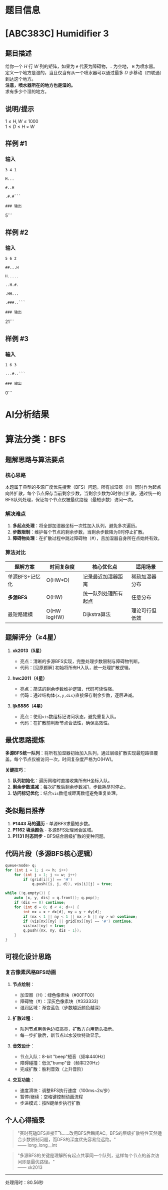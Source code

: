 # 题目信息

# [ABC383C] Humidifier 3

## 题目描述

给你一个 $H$ 行 $W$ 列的矩阵，如果为 `#` 代表为障碍物，`.` 为空地， `H` 为喷水器。   
定义一个地方是湿的，当且仅当有从一个喷水器可以通过最多 $D$ 步移动（四联通）到达这个地方。   
**注意，喷水器所在的地方也是湿的。**   
求有多少个湿的地方。

## 说明/提示

$1\le H,W\le1000$   
$1\le D\le H\times W$

## 样例 #1

### 输入

```
3 4 1

H...

#..H

.#.#```

### 输出

```
5```

## 样例 #2

### 输入

```
5 6 2

##...H

H.....

..H.#.

.HH...

.###..```

### 输出

```
21```

## 样例 #3

### 输入

```
1 6 3

...#..```

### 输出

```
0```

# AI分析结果



# 算法分类：BFS

## 题解思路与算法要点
### 核心思路
本题属于典型的多源广度优先搜索（BFS）问题。所有加湿器（H）同时作为起点向外扩散，每个节点保存当前剩余步数，当剩余步数为0时停止扩散。通过统一的BFS队列处理，保证每个节点仅被最优路径（最短步数）访问一次。

### 解决难点
1. **多起点处理**：将全部加湿器坐标一次性加入队列，避免多次遍历。
2. **步数限制**：维护每个节点的剩余步数，当剩余步数降为0时停止扩散。
3. **障碍物处理**：在扩散过程中跳过障碍物（#），且加湿器自身所在点始终有效。

### 算法对比
| 题解方案           | 时间复杂度 | 核心优化点                     | 适用场景       |
|--------------------|------------|--------------------------------|----------------|
| 单源BFS+记忆化     | O(HW*D)    | 记录最近加湿器距离             | 稀疏加湿器分布 |
| **多源BFS**        | O(HW)      | 统一队列处理所有起点           | 任意分布       |
| 最短路建模         | O(HW logHW)| Dijkstra算法                   | 理论可行但低效 |

## 题解评分（≥4星）
1. **xk2013（5星）**
   - 亮点：清晰的多源BFS实现，完整处理步数限制与障碍物判断。
   - 代码：[见原题解] 初始将所有H入队，统一处理扩散逻辑。

2. **hwc2011（4星）**
   - 亮点：简洁的剩余步数维护逻辑，代码可读性强。
   - 代码：通过结构体`{x,y,dis}`直接保存剩余步数，逐层递减。

3. **ljk8886（4星）**
   - 亮点：使用`vis`数组标记访问状态，避免重复入队。
   - 代码：在扩散前判断节点合法性，确保高效性。

## 最优思路提炼
**多源BFS统一队列**：将所有加湿器初始加入队列，通过层级扩散实现最短路径覆盖。每个节点仅被访问一次，时间复杂度严格为O(HW)。

**关键技巧**：
1. **队列初始化**：遍历网格时直接收集所有H坐标入队。
2. **剩余步数递减**：每次扩散后剩余步数减1，步数耗尽时停止。
3. **访问标记优化**：结合`vis`数组或距离数组避免重复处理。

## 类似题目推荐
1. **P1443 马的遍历** - 单源BFS求最短步数。
2. **P1162 填涂颜色** - 多源BFS处理闭合区域。
3. **P1131 时态同步** - BFS结合层级扩散的变种问题。

## 代码片段（多源BFS核心逻辑）
```cpp
queue<node> q;
for (int i = 1; i <= h; i++) 
    for (int j = 1; j <= w; j++)
        if (grid[i][j] == 'H') 
            q.push({i, j, d}), vis[i][j] = true;

while (!q.empty()) {
    auto [x, y, dis] = q.front(); q.pop();
    if (dis == 0) continue;
    for (int d = 0; d < 4; d++) {
        int nx = x + dx[d], ny = y + dy[d];
        if (nx < 1 || ny < 1 || nx > h || ny > w) continue;
        if (vis[nx][ny] || grid[nx][ny] == '#') continue;
        vis[nx][ny] = true;
        q.push({nx, ny, dis - 1});
    }
}
```

## 可视化设计思路
### 复古像素风格BFS动画
1. **节点绘制**：
   - 加湿器（H）：绿色像素块（#00FF00）
   - 障碍物（#）：深灰色像素块（#333333）
   - 湿润区域：渐变蓝色（步数越近颜色越深）

2. **扩散过程**：
   - 队列节点用黄色边框高亮，扩散方向用箭头指示。
   - 每一步扩散后，新节点以水波纹特效显示。

3. **音效设计**：
   - 节点入队：8-bit "beep"短音（频率440Hz）
   - 障碍碰撞：低沉"bump"音（频率220Hz）
   - 完成扩散：胜利音效（上升音阶）

4. **交互功能**：
   - 速度滑块：调整BFS执行速度（100ms~2s/步）
   - 暂停/继续：空格键控制动画流程
   - 步进模式：按N键单步执行扩散

## 个人心得摘录
> "赛时死磕DFS直接T飞……改用BFS后瞬间AC。BFS的层级扩散特性天然适合步数限制问题，而DFS的深度优先容易绕远路。"  
> —— long_long__int

> "多源BFS的关键是理解所有起点共享同一个队列，这样每个节点的首次访问即是最优路径。"  
> —— xk2013

---
处理用时：80.56秒